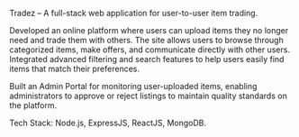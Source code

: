 Tradez – A full-stack web application for user-to-user item trading.

Developed an online platform where users can upload items they no longer need and trade them with others. The site allows users to browse through categorized items, make offers, and communicate directly with other users. Integrated advanced filtering and search features to help users easily find items that match their preferences.

Built an Admin Portal for monitoring user-uploaded items, enabling administrators to approve or reject listings to maintain quality standards on the platform.

Tech Stack: Node.js, ExpressJS, ReactJS, MongoDB.
